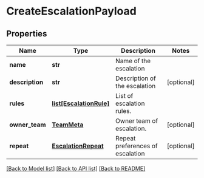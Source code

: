# CreateEscalationPayload

## Properties
Name | Type | Description | Notes
------------ | ------------- | ------------- | -------------
**name** | **str** | Name of the escalation | 
**description** | **str** | Description of the escalation | [optional] 
**rules** | [**list[EscalationRule]**](EscalationRule.md) | List of escalation rules. | 
**owner_team** | [**TeamMeta**](TeamMeta.md) | Owner team of escalation. | [optional] 
**repeat** | [**EscalationRepeat**](EscalationRepeat.md) | Repeat preferences of escalation | [optional] 

[[Back to Model list]](../README.md#documentation-for-models) [[Back to API list]](../README.md#documentation-for-api-endpoints) [[Back to README]](../README.md)


